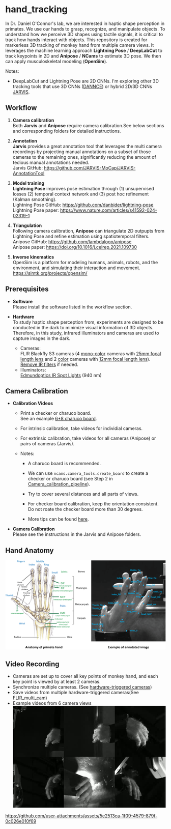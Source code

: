 # hand_tracking
In Dr. Daniel O'Connor's lab, we are interested in haptic shape perception in primates. We use our hands to grasp, recognize, and manipulate objects. To understand how we perceive 3D shapes using tactile signals, it is critical to track how hands interact with objects. This repository is created for markerless 3D tracking of monkey hand from multiple camera views. It leverages the machine learning approach **Lightning Pose** / **DeepLabCut** to track keypoints in 2D and **Anipose** / **NCams** to estimate 3D pose. We then can apply musculoskeletal modeling (**OpenSim**). 


Notes:
- DeepLabCut and Lightning Pose are 2D CNNs. I'm exploring other 3D tracking tools that use 3D CNNs ([DANNCE](https://github.com/spoonsso/dannce)) or hybrid 2D/3D CNNs [JARVIS](https://github.com/JARVIS-MoCap/JARVIS-HybridNet). 

 
## Workflow
1. **Camera calibration** \
Both **Jarvis** and **Anipose** require camera calibration.See below sections and corresponding folders for detailed instructions. 

2. **Annotation** \
**Jarvis** provides a great annotation tool that leverages the multi camera recordings by projecting manual annotations on a subset of those cameras to the remaining ones, significantly reducing the amount of tedious manual annotations needed. \
Jarvis GitHub: https://github.com/JARVIS-MoCap/JARVIS-AnnotationTool

3. **Model training** \
**Lightning Pose** improves pose estimation through (1) unsupervised losses (2) temporal context network and (3) post hoc refinement (Kalman smoothing). \
Lightning Pose GitHub: https://github.com/danbider/lightning-pose \
Lightning Pose paper: https://www.nature.com/articles/s41592-024-02319-1

4. **Triangulation** \
Following camera calibration, **Anipose** can triangulate 2D outpupts from Lightning Pose and refine estimation using spatiotemporal filters. \
Anipose GitHub: https://github.com/lambdaloop/anipose \
Anipose paper: https://doi.org/10.1016/j.celrep.2021.109730

5. **Inverse kinematics** \
OpenSim is a platform for modeling humans, animals, robots, and the environment, and simulating their interaction and movement.   https://simtk.org/projects/opensim/



## Prerequisites
- **Software** \
  Please install the software listed in the workflow section.

- **Hardware**\
To study haptic shape perception from, experiments are designed to be conducted in the dark to minimize visual information of 3D objects. Therefore, in this study, infrared illuminators and cameras are used to capture images in the dark. 
  - Cameras:\
    FLIR Blackfly S3 cameras (4 [mono-color](https://www.edmundoptics.com/p/bfs-u3-23s3m-c-usb3-blackflyreg-s-monochrome-camera/41346/#) cameras with [25mm focal length lens](https://www.edmundoptics.com/p/25mm-uc-series-fixed-focal-length-lens/2971/) and 2 [color](https://www.edmundoptics.com/p/bfs-u3-23s3c-c-usb3-blackflyreg-s-color-camera/41347/) cameras with [12mm focal length lens](https://www.edmundoptics.com/p/12mm-uc-series-fixed-focal-length-lens/2969/)).\
    [Remove IR filters](https://www.flir.com/support-center/iis/machine-vision/knowledge-base/removing-the-ir-filter-from-a-color-camera/ ) if needed.
  - Illuminators:\
    [Edmundoptics IR Spot Lights](https://www.edmundoptics.com/f/advanced-illumination-long-working-distance-high-intensity-spot-lights/39791/) (940 nm)
  
## Camera Calibration
- **Calibration Videos**
  - Print a checker or charuco board. \
  See an example [6*8 charuco board](NCams/charuco_board_6x8.pdf).

  - For intrinsic calibration, take videos for individial cameras. 
  - For extrinsic calibration, take videos for all cameras (Anipose) or pairs of cameras (Jarvis).
  - Notes:
    - A charuco board is recommended. 
    - We can use `ncams.camera_tools.create_board` to create a checker or charuco board (see Step 2 in [Camera_calibration_pipeline](NCams/Camera_calibration_pipeline.ipynb)).
  
    - Try to cover several distances and all parts of views.
    - For checker board calibration, keep the orientation consistent. Do not roate the checker board more than 30 degrees.
    - More tips can be found [here](https://deeplabcut.github.io/DeepLabCut/docs/Overviewof3D.html). 

- **Camera Calibration**
\
Please see the instructions in the Jarvis and Anipose folders.

## Hand Anatomy 
<img src="examples/Hand_annotation_example.png" width="800"> 

## Video Recording
  - Cameras are set up to cover all key points of monkey hand, and each key point is viewed by at least 2 cameras.
  - Synchronize multiple cameras. (See [hardware-triggered cameras](https://github.com/williamsnider/nidaq))
  - Save videos from multiple hardware-triggered cameras(See [FLIR_multi_cam](https://github.com/williamsnider/FLIR_multi_cam))
  - Example videos from 6 camera views \
 [![Watch the video](examples/2024-04-15_10-36-24_969748_resized5.jpg)](examples/2024-04-15_10-36-24_969748_resized5.mp4)


  

https://github.com/user-attachments/assets/5e2513ca-1f09-4579-879f-0c026e010f69


  
  

